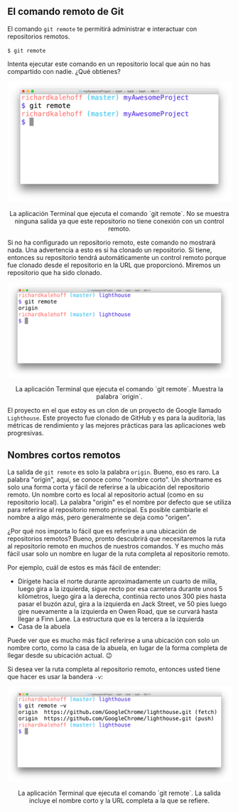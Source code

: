 ## El comando remoto de Git ##

El comando `git remote` te permitirá administrar e interactuar con repositorios remotos.

``
$ git remote
``

Intenta ejecutar este comando en un repositorio local que aún no has compartido con nadie. ¿Qué obtienes?

<div class="figure">
<p align="center">
<img src="https://github.com/carlosal1015/GitHub-Collaboration/blob/master/images/3_1.png" width="700" alt="My caption"/></p>
<p align="center" class="caption">
La aplicación Terminal que ejecuta el comando `git remote`. No se muestra ninguna salida ya que este repositorio no tiene conexión con un control remoto.</p>
</div>

Si no ha configurado un repositorio remoto, este comando no mostrará nada. Una advertencia a esto es si ha clonado un repositorio. Si tiene, entonces su repositorio tendrá automáticamente un control remoto porque fue clonado desde el repositorio en la URL que proporcionó. Miremos un repositorio que ha sido clonado.

<div class="figure">
<p align="center">
<img src="https://github.com/carlosal1015/GitHub-Collaboration/blob/master/images/3_2.png" width="700" alt="My caption"/></p>
<p align="center" class="caption">
La aplicación Terminal que ejecuta el comando `git remote`. Muestra la palabra `origin`.</p>
</div>

El proyecto en el que estoy es un clon de un proyecto de Google llamado `Lighthouse`. Este proyecto fue clonado de GitHub y es para la auditoría, las métricas de rendimiento y las mejores prácticas para las aplicaciones web progresivas.

## Nombres cortos remotos ##

La salida de `git remote` es solo la palabra `origin`. Bueno, eso es raro. La palabra "origin", aquí, se conoce como "nombre corto". Un shortname es solo una forma corta y fácil de referirse a la ubicación del repositorio remoto. Un nombre corto es local al repositorio actual (como en su repositorio local). La palabra "origin" es el nombre por defecto que se utiliza para referirse al repositorio remoto principal. Es posible cambiarle el nombre a algo más, pero generalmente se deja como "origen".

¿Por qué nos importa lo fácil que es referirse a una ubicación de repositorios remotos? Bueno, pronto descubrirá que necesitaremos la ruta al repositorio remoto en muchos de nuestros comandos. Y es mucho más fácil usar solo un nombre en lugar de la ruta completa al repositorio remoto.

Por ejemplo, cuál de estos es más fácil de entender:
- Dirígete hacia el norte durante aproximadamente un cuarto de milla, luego gira a la izquierda, sigue recto por esa carretera durante unos 5 kilómetros, luego gira a la derecha, continúa recto unos 300 pies hasta pasar el buzón azul, gira a la izquierda en Jack Street, ve 50 pies luego gire nuevamente a la izquierda en Owen Road, que se curvará hasta llegar a Finn Lane. La estructura que es la tercera a la izquierda
- Casa de la abuela

Puede ver que es mucho más fácil referirse a una ubicación con solo un nombre corto, como la casa de la abuela, en lugar de la forma completa de llegar desde su ubicación actual. :wink:

Si desea ver la ruta completa al repositorio remoto, entonces usted tiene que hacer es usar la bandera `-v`:

<div class="figure">
<p align="center">
<img src="https://github.com/carlosal1015/GitHub-Collaboration/blob/master/images/3_3.png" width="700" alt="My caption"/></p>
<p align="center" class="caption">
La aplicación Terminal que ejecuta el comando `git remote`. La salida incluye el nombre corto y la URL completa a la que se refiere.</p>
</div>

